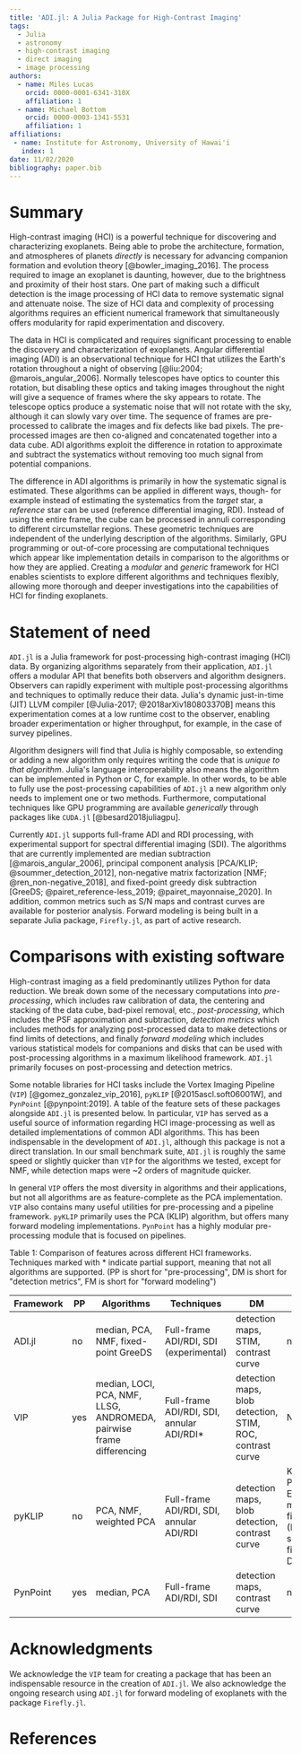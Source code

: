 ```yaml
---
title: 'ADI.jl: A Julia Package for High-Contrast Imaging'
tags:
  - Julia
  - astronomy
  - high-contrast imaging
  - direct imaging
  - image processing
authors:
  - name: Miles Lucas
    orcid: 0000-0001-6341-310X
    affiliation: 1
  - name: Michael Bottom
    orcid: 0000-0003-1341-5531
    affiliation: 1
affiliations:
 - name: Institute for Astronomy, University of Hawai'i
   index: 1
date: 11/02/2020
bibliography: paper.bib
---
```


# Summary

High-contrast imaging (HCI) is a powerful technique for discovering and characterizing exoplanets. Being able to probe the architecture, formation, and atmospheres of planets *directly* is necessary for advancing companion formation and evolution theory [@bowler_imaging_2016]. The process required to image an exoplanet is daunting, however, due to the brightness and proximity of their host stars. One part of making such a difficult detection is the image processing of HCI data to remove systematic signal and attenuate noise. The size of HCI data and complexity of processing algorithms requires an efficient numerical framework that simultaneously offers modularity for rapid experimentation and discovery.

The data in HCI is complicated and requires significant processing to enable the discovery and characterization of exoplanets. Angular differential imaging (ADI) is an observational technique for HCI that utilizes the Earth's rotation throughout a night of observing [@liu:2004; @marois_angular_2006]. Normally telescopes have optics to counter this rotation, but disabling these optics and taking images throughout the night will give a sequence of frames where the sky appears to rotate. The telescope optics produce a systematic noise that will not rotate with the sky, although it can slowly vary over time. The sequence of frames are pre-processed to calibrate the images and fix defects like bad pixels. The pre-processed images are then co-aligned and concatenated together into a data cube. ADI algorithms exploit the difference in rotation to approximate and subtract the systematics without removing too much signal from potential companions.

The difference in ADI algorithms is primarily in how the systematic signal is estimated. These algorithms can be applied in different ways, though- for example instead of estimating the systematics from the *target* star, a *reference* star can be used (reference differential imaging, RDI). Instead of using the entire frame, the cube can be processed in annuli corresponding to different circumstellar regions. These geometric techniques are independent of the underlying description of the algorithms. Similarly, GPU programming or out-of-core processing are computational techniques which appear like implementation details in comparison to the algorithms or how they are applied. Creating a *modular* and *generic* framework for HCI enables scientists to explore different algorithms and techniques flexibly, allowing more thorough and deeper investigations into the capabilities of HCI for finding exoplanets.

# Statement of need

`ADI.jl` is a Julia framework for post-processing high-contrast imaging (HCI) data. By organizing algorithms separately from their application, `ADI.jl` offers a modular API that benefits both observers and algorithm designers. Observers can rapidly experiment with multiple post-processing algorithms and techniques to optimally reduce their data. Julia's dynamic just-in-time (JIT) LLVM compiler [@Julia-2017; @2018arXiv180803370B] means this experimentation comes at a low runtime cost to the observer, enabling broader experimentation or higher throughput, for example, in the case of survey pipelines.

Algorithm designers will find that Julia is highly composable, so extending or adding a new algorithm only requires writing the code that is *unique to that algorithm*. Julia's language interoperability also means the algorithm can be implemented in Python or C, for example. In other words, to be able to fully use the post-processing capabilities of `ADI.jl` a new algorithm only needs to implement one or two methods. Furthermore, computational techniques like GPU programming are available *generically* through packages like `CUDA.jl` [@besard2018juliagpu].

Currently `ADI.jl` supports full-frame ADI and RDI processing, with experimental support for spectral differential imaging (SDI). The algorithms that are currently implemented are median subtraction [@marois_angular_2006], principal component analysis [PCA/KLIP; @soummer_detection_2012], non-negative matrix factorization [NMF; @ren_non-negative_2018], and fixed-point greedy disk subtraction [GreeDS; @pairet_reference-less_2019; @pairet_mayonnaise_2020]. In addition, common metrics such as S/N maps and contrast curves are available for posterior analysis. Forward modeling is being built in a separate Julia package, `Firefly.jl`, as part of active research.

# Comparisons with existing software

High-contrast imaging as a field predominantly utilizes Python for data reduction. We break down some of the necessary computations into *pre-processing*, which includes raw calibration of data, the centering and stacking of the data cube, bad-pixel removal, etc., *post-processing*, which includes the PSF approximation and subtraction, *detection metrics* which includes methods for analyzing post-processed data to make detections or find limits of detections, and finally *forward modeling* which includes various statistical models for companions and disks that can be used with post-processing algorithms in a maximum likelihood framework. `ADI.jl` primarily focuses on post-processing and detection metrics.

Some notable libraries for HCI tasks include the Vortex Imaging Pipeline (`VIP`) [@gomez_gonzalez_vip_2016], `pyKLIP` [@2015ascl.soft06001W], and `PynPoint` [@pynpoint:2019]. A table of the feature sets of these packages alongside `ADI.jl` is presented below. In particular, `VIP` has served as a useful source of information regarding HCI image-processing as well as detailed implementations of common ADI algorithms. This has been indispensable in the development of `ADI.jl`, although this package is not a direct translation. In our small benchmark suite, `ADI.jl` is roughly the same speed or slightly quicker than `VIP` for the algorithms we tested, except for NMF, while detection maps were ~2 orders of magnitude quicker.

In general `VIP` offers the most diversity in algorithms and their applications, but not all algorithms are as feature-complete as the PCA implementation. `VIP` also contains many useful utilities for pre-processing and a pipeline framework. `pyKLIP` primarily uses the PCA (KLIP) algorithm, but offers many forward modeling implementations. `PynPoint` has a highly modular pre-processing module that is focused on pipelines.

Table 1: Comparison of features across different HCI frameworks. Techniques marked with * indicate partial support, meaning that not all algorithms are supported. (PP is short for "pre-processing", DM is short for "detection metrics", FM is short for "forward modeling")

 Framework | PP | Algorithms | Techniques | DM | FM
-|-|-|-|-|-
ADI.jl | no | median, PCA, NMF, fixed-point GreeDS | Full-frame ADI/RDI, SDI (experimental) | detection maps, STIM, contrast curve | no
VIP | yes | median, LOCI, PCA, NMF, LLSG, ANDROMEDA, pairwise frame differencing | Full-frame ADI/RDI, SDI, annular ADI/RDI* | detection maps, blob detection, STIM, ROC, contrast curve | NegFC
pyKLIP | no | PCA, NMF, weighted PCA | Full-frame ADI/RDI, SDI, annular ADI/RDI | detection maps, blob detection, contrast curve | KLIP-FM, Planet Evidence, matched filter (FMMF), spectrum fitting, DiskFM
PynPoint | yes | median, PCA | Full-frame ADI/RDI, SDI | detection maps, contrast curve | no

# Acknowledgments

We acknowledge the `VIP` team for creating a package that has been an indispensable resource in the creation of `ADI.jl`. We also acknowledge the ongoing research using `ADI.jl` for forward modeling of exoplanets with the package `Firefly.jl`.

# References
